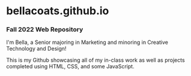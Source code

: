 # bellacoats.github.io

### Fall 2022 Web Repository 

I'm Bella, a Senior majoring in Marketing and minoring in Creative Technology and Design! 

This is my Github showcasing all of my in-class work as well as projects completed using HTML, CSS, and some JavaScript.

